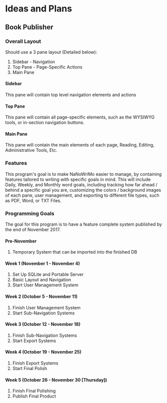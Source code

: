 # Ideas and Plans

## Book Publisher

### Overall Layout

Should use a 3 pane layout (Detailed below):

1. Sidebar - Navigation
1. Top Pane - Page-Specific Actions
1. Main Pane

#### Sidebar

This pane will contain top level navigation elements and actions

#### Top Pane

This pane will contain all page-specific elements, such as the WYSIWYG tools, or in-section navigation buttons.

#### Main Pane

This pane will contain the main elements of each page, Reading, Editing, Administrative Tools, Etc.

### Features

This program's goal is to make NaNoWriMo easier to manage, by containing features tailored to writing with specific goals in mind. This will include Daily, Weekly, and Monthly word goals, including tracking how far ahead / behind a specific goal you are, customizing the colors / background images of each pane, user management, and exporting to different file types, such as PDF, Word, or TXT Files.

### Programming Goals

The goal for this program is to have a feature complete system published by the end of November 2017.

#### Pre-November

1. Temporary System that can be imported into the finished DB

#### Week 1 (November 1 - November 4)

1. Set Up SQLite and Portable Server
1. Basic Layout and Navigation
1. Start User Management System

#### Week 2 (October 5 - November 11)

1. Finish User Management System
1. Start Sub-Navigation Systems

#### Week 3 (October 12 - November 18)

1. Finish Sub-Navigation Systems
1. Start Export Systems

#### Week 4 (October 19 - November 25)

1. Finish Export Systems
1. Start Final Polish

#### Week 5 (October 26 - November 30 [Thursday])

1. Finish Final Polishing
1. Publish Final Product

